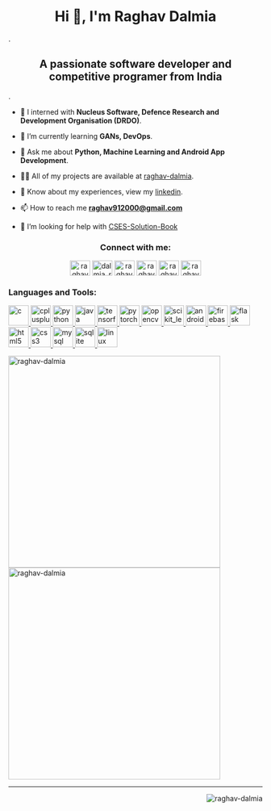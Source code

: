 <h1 align="center">Hi 👋, I'm Raghav Dalmia</h1>.
<h2 align="center">A passionate software developer and competitive programer from India</h2>.

- 🔭 I interned with **Nucleus Software, Defence Research and Development Organisation (DRDO)**.

- 🌱 I’m currently learning **GANs, DevOps**.

- 💬 Ask me about **Python, Machine Learning and Android App Development**.

- 👨‍💻 All of my projects are available at [raghav-dalmia](https://github.com/raghav-dalmia).

- 📄 Know about my experiences, view my [linkedin](https://www.linkedin.com/in/raghav0901/).

- 📫 How to reach me **raghav912000@gmail.com**

- 🤝 I’m looking for help with [CSES-Solution-Book](https://github.com/raghav-dalmia/CSES-Solution-Book)

<h3 align="center">Connect with me:</h3>
<p align="center">
  <a href="https://linkedin.com/in/raghav0901" target="blank"><img align="center" src="https://cdn.jsdelivr.net/npm/simple-icons@3.0.1/icons/linkedin.svg" alt="raghav0901" height="30" width="40" /></a>
  <a href="https://instagram.com/dalmia_raghav" target="blank"><img align="center" src="https://cdn.jsdelivr.net/npm/simple-icons@3.0.1/icons/instagram.svg" alt="dalmia_raghav" height="30" width="40" /></a>
  <a href="https://www.codechef.com/users/raghav_0901" target="blank"><img align="center" src="https://cdn.jsdelivr.net/npm/simple-icons@3.1.0/icons/codechef.svg" alt="raghav_0901" height="30" width="40" /></a>
  <a href="https://codeforces.com/profile/raghav2000" target="blank"><img align="center" src="https://cdn.jsdelivr.net/npm/simple-icons@3.0.1/icons/codeforces.svg" alt="raghav2000" height="30" width="40" /></a>
  <a href="https://auth.geeksforgeeks.org/user/raghav-dalmia/profile" target="blank"><img align="center" src="https://cdn.jsdelivr.net/npm/simple-icons@3.0.1/icons/geeksforgeeks.svg" alt="raghav-dalmia" height="30" width="40" /></a>
  <a href="https://atcoder.jp/users/raghav_dalmia" target="blank"> <img align="center" src="https://img.atcoder.jp/assets/atcoder.png" alt="raghav-dalmia" height="30" width="40" /></a>
</p>

<h3 align="left">Languages and Tools:</h3>
<p align="left"> 
<a href="https://www.cprogramming.com/" target="_blank"> <img src="https://devicons.github.io/devicon/devicon.git/icons/c/c-original.svg" alt="c" width="40" height="40"/> </a>
<a href="https://www.w3schools.com/cpp/" target="_blank"> <img src="https://devicons.github.io/devicon/devicon.git/icons/cplusplus/cplusplus-original.svg" alt="cplusplus" width="40" height="40"/> </a> 
<a href="https://www.python.org" target="_blank"> <img src="https://devicons.github.io/devicon/devicon.git/icons/python/python-original.svg" alt="python" width="40" height="40"/> </a> 
<a href="https://www.java.com" target="_blank"> <img src="https://devicons.github.io/devicon/devicon.git/icons/java/java-original-wordmark.svg" alt="java" width="40" height="40"/> </a> 
<a href="https://www.tensorflow.org" target="_blank"> <img src="https://www.vectorlogo.zone/logos/tensorflow/tensorflow-icon.svg" alt="tensorflow" width="40" height="40"/> </a> 
<a href="https://pytorch.org/" target="_blank"> <img src="https://www.vectorlogo.zone/logos/pytorch/pytorch-icon.svg" alt="pytorch" width="40" height="40"/> </a> 
<a href="https://opencv.org/" target="_blank"> <img src="https://www.vectorlogo.zone/logos/opencv/opencv-icon.svg" alt="opencv" width="40" height="40"/> </a> 
<a href="https://scikit-learn.org/" target="_blank"> <img src="https://upload.wikimedia.org/wikipedia/commons/0/05/Scikit_learn_logo_small.svg" alt="scikit_learn" width="40" height="40"/> </a>
<a href="https://developer.android.com" target="_blank"> <img src="https://devicons.github.io/devicon/devicon.git/icons/android/android-original-wordmark.svg" alt="android" width="40" height="40"/> </a>  
<a href="https://firebase.google.com/" target="_blank"> <img src="https://www.vectorlogo.zone/logos/firebase/firebase-icon.svg" alt="firebase" width="40" height="40"/> </a> 
<a href="https://flask.palletsprojects.com/" target="_blank"> <img src="https://www.vectorlogo.zone/logos/pocoo_flask/pocoo_flask-icon.svg" alt="flask" width="40" height="40"/> </a> 
<a href="https://www.w3.org/html/" target="_blank"> <img src="https://devicons.github.io/devicon/devicon.git/icons/html5/html5-original-wordmark.svg" alt="html5" width="40" height="40"/> </a> 
<a href="https://www.w3schools.com/css/" target="_blank"> <img src="https://devicons.github.io/devicon/devicon.git/icons/css3/css3-original-wordmark.svg" alt="css3" width="40" height="40"/> </a> 
<a href="https://www.mysql.com/" target="_blank"> <img src="https://devicons.github.io/devicon/devicon.git/icons/mysql/mysql-original-wordmark.svg" alt="mysql" width="40" height="40"/> </a>   
<a href="https://www.sqlite.org/" target="_blank"> <img src="https://www.vectorlogo.zone/logos/sqlite/sqlite-icon.svg" alt="sqlite" width="40" height="40"/> </a> 
<a href="https://www.linux.org/" target="_blank"> <img src="https://devicons.github.io/devicon/devicon.git/icons/linux/linux-original.svg" alt="linux" width="40" height="40"/> </a>
</p>

<p><img align="left" src="https://github-readme-stats.vercel.app/api/top-langs?username=raghav-dalmia&show_icons=true&locale=en&layout=compact" alt="raghav-dalmia" width = 420/></p>

<p>&nbsp;<img align="center" src="https://github-readme-stats.vercel.app/api?username=raghav-dalmia&show_icons=true&locale=en" alt="raghav-dalmia" width = 420 /></p>

----
<p align="right"> <img src="https://komarev.com/ghpvc/?username=raghav-dalmia&label=Profile%20views&color=0e75b6&style=flat" alt="raghav-dalmia" /> </p>
